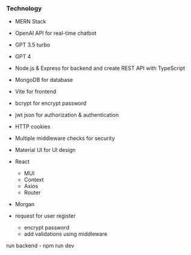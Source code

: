 ### Technology

- MERN Stack
- OpenAI API for real-time chatbot
- GPT 3.5 turbo
- GPT 4
- Node.js & Express for backend and create REST API with TypeScript
- MongoDB for database
- Vite for frontend
- bcrypt for encrypt password
- jwt json for authorization & authentication
- HTTP cookies
- Multiple middleware checks for security
- Material UI for UI design
- React
  - MUI
  - Context
  - Axios
  - Router
- Morgan

- request for user register
  - encrypt password
  - add validations using middleware

run backend - npm run dev
